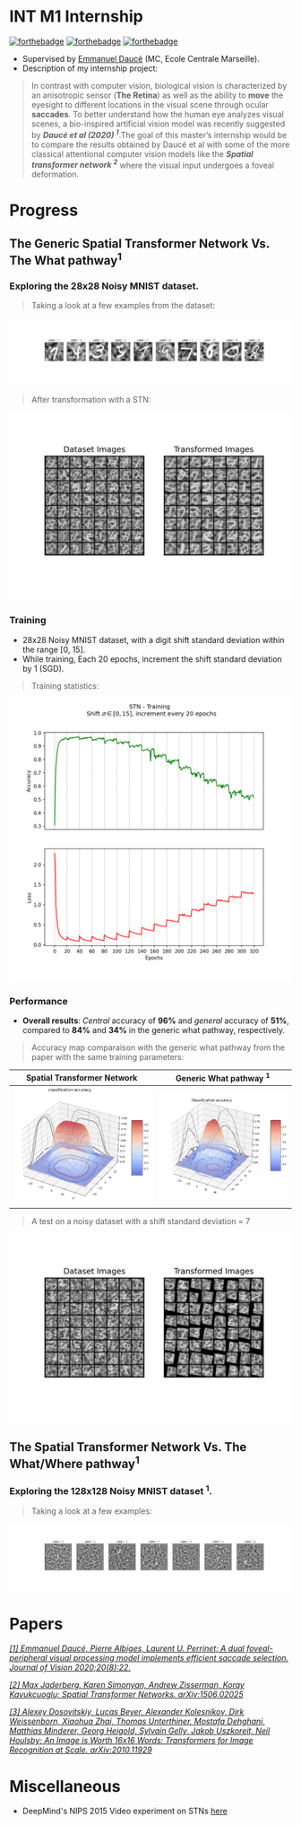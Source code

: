 # INT M1 Internship
[![forthebadge](https://forthebadge.com/images/badges/made-with-python.svg)](https://forthebadge.com)
[![forthebadge](https://forthebadge.com/images/badges/open-source.svg)](https://forthebadge.com)
[![forthebadge](https://forthebadge.com/images/badges/for-robots.svg)](https://forthebadge.com)

- Supervised by [Emmanuel Daucé](http://emmanuel.dauce.free.fr/) (MC, Ecole Centrale Marseille).
- Description of my internship project:

> In contrast with computer vision, biological vision is characterized by an anisotropic sensor (**The Retina**) as well as the ability to **move** the eyesight to   different locations in the visual scene through ocular **saccades**. To better understand how the human eye analyzes visual scenes, a bio-inspired artificial  vision  model was recently suggested by ***Daucé et al (2020) <sup>1</sup>***.The goal of this master’s internship would be to compare the results obtained by Daucé et   al with some of the more classical attentional computer vision models like the ***Spatial transformer network <sup>2</sup>*** where the visual input undergoes a foveal   deformation.

# Progress

## The Generic Spatial Transformer Network Vs. The What pathway<sup>1</sup>

### Exploring the 28x28 Noisy MNIST dataset. 

> Taking a look at a few examples from the dataset:

![28x28 noisy no shift](figures/data_28x28_noisy_no_shift_.png)

> After transformation with a STN:

![stn results 28x28 noisy no shift](figures/stn_28x28_noisy_no_shift.png)

### Training
- 28x28 Noisy MNIST dataset, with a digit shift standard deviation within the range [0, 15].
- While training, Each 20 epochs, increment the shift standard deviation by 1 (SGD).

> Training statistics:

![training stn 28x28](figures/loss_acc_training_stn_28x28.png)

### Performance

- **Overall results**: *Central* accuracy of **96%** and *general* accuracy of **51%**, compared to **84%** and **34%** in the generic what pathway, respectively.

> Accuracy map comparaison with the generic what pathway from the paper with the same training parameters:

Spatial Transformer Network             |  Generic What pathway <sup>1</sup>
:-------------------------:|:-------------------------:
![acc map stn](figures/stn_28x28_accuracy_map.png)  |  ![acc map what](figures/what_map.png)


> A test on a noisy dataset with a shift standard deviation = 7

![results](figures/results_trained.png)

## The Spatial Transformer Network Vs. The What/Where pathway<sup>1</sup>

### Exploring the 128x128 Noisy MNIST dataset <sup>1</sup>.

> Taking a look at a few examples:

![128x128 noisy shift dataset](figures/data_128x128_noisy_no_shift_.png)


# Papers

[*[1] Emmanuel Daucé, Pierre Albiges, Laurent U. Perrinet; A dual foveal-peripheral visual processing model implements efficient saccade selection. Journal of Vision 2020;20(8):22.*](https://jov.arvojournals.org/article.aspx?articleid=2770680)

[*[2] Max Jaderberg, Karen Simonyan, Andrew Zisserman, Koray Kavukcuoglu; Spatial Transformer Networks. arXiv:1506.02025*](https://arxiv.org/abs/1506.02025)

[*[3] Alexey Dosovitskiy, Lucas Beyer, Alexander Kolesnikov, Dirk Weissenborn, Xiaohua Zhai, Thomas Unterthiner, Mostafa Dehghani, Matthias Minderer, Georg Heigold, Sylvain Gelly, Jakob Uszkoreit, Neil Houlsby; An Image is Worth 16x16 Words: Transformers for Image Recognition at Scale.	arXiv:2010.11929*](https://arxiv.org/pdf/2010.11929.pdf)

# Miscellaneous

- DeepMind's NIPS 2015 Video experiment on STNs [here](https://drive.google.com/file/d/0B1nQa_sA3W2iN3RQLXVFRkNXN0k/view)

